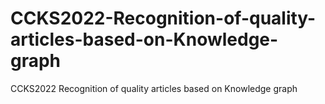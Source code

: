 # CCKS2022-Recognition-of-quality-articles-based-on-Knowledge-graph
CCKS2022 Recognition of quality articles based on Knowledge graph
